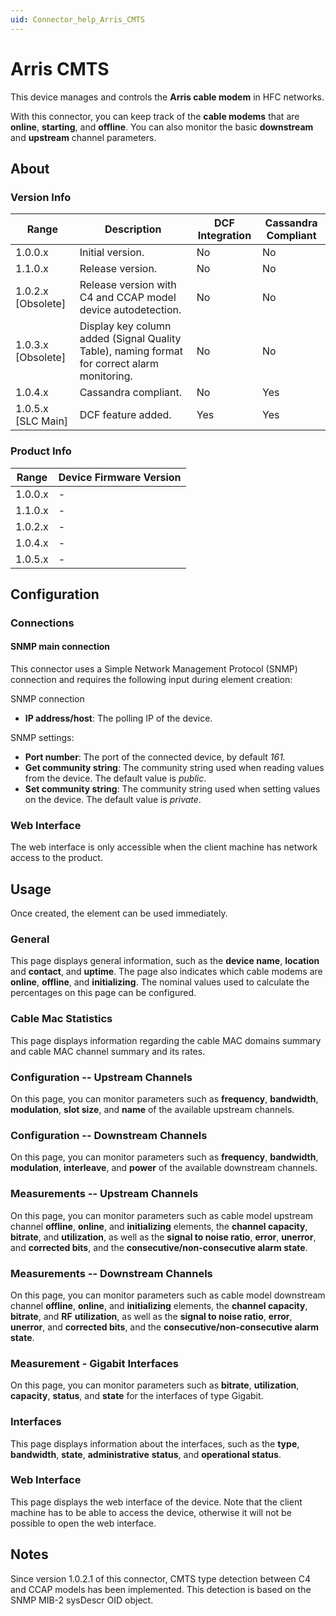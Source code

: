 ```yaml
---
uid: Connector_help_Arris_CMTS
---
```


# Arris CMTS

This device manages and controls the **Arris cable modem** in HFC networks.

With this connector, you can keep track of the **cable modems** that are **online**, **starting**, and **offline**. You can also monitor the basic **downstream** and **upstream** channel parameters.

## About

### Version Info

| **Range**            | **Description**                                                                              | **DCF Integration** | **Cassandra Compliant** |
|----------------------|----------------------------------------------------------------------------------------------|---------------------|-------------------------|
| 1.0.0.x              | Initial version.                                                                             | No                  | No                      |
| 1.1.0.x              | Release version.                                                                             | No                  | No                      |
| 1.0.2.x [Obsolete]     |Release version with C4 and CCAP model device autodetection.                                 | No                  | No                      |
| 1.0.3.x [Obsolete]     |Display key column added (Signal Quality Table), naming format for correct alarm monitoring. | No                  | No                      |
| 1.0.4.x              | Cassandra compliant.                                                                         | No                  | Yes                     |
| 1.0.5.x [SLC Main]   | DCF feature added.                                                                           | Yes                 | Yes                     |

### Product Info

| Range     | Device Firmware Version     |
|-----------|-----------------------------|
| 1.0.0.x   | -                           |
| 1.1.0.x   | -                           |
| 1.0.2.x   | -                           |
| 1.0.4.x   | -                           |
| 1.0.5.x   | -                           |

## Configuration

### Connections

#### SNMP main connection

This connector uses a Simple Network Management Protocol (SNMP) connection and requires the following input during element creation:

SNMP connection

- **IP address/host**: The polling IP of the device.

SNMP settings:

- **Port number**: The port of the connected device, by default *161.*
- **Get community string**: The community string used when reading values from the device. The default value is *public*.
- **Set community string**: The community string used when setting values on the device. The default value is *private*.

### Web Interface

The web interface is only accessible when the client machine has network access to the product.

## Usage

Once created, the element can be used immediately.

### General

This page displays general information, such as the **device name**, **location** and **contact**, and **uptime**. The page also indicates which cable modems are **online**, **offline**, and **initializing**. The nominal values used to calculate the percentages on this page can be configured.

### Cable Mac Statistics

This page displays information regarding the cable MAC domains summary and cable MAC channel summary and its rates.

### Configuration -- Upstream Channels

On this page, you can monitor parameters such as **frequency**, **bandwidth**, **modulation**, **slot size**, and **name** of the available upstream channels.

### Configuration -- Downstream Channels

On this page, you can monitor parameters such as **frequency**, **bandwidth**, **modulation**, **interleave**, and **power** of the available downstream channels.

### Measurements -- Upstream Channels

On this page, you can monitor parameters such as cable model upstream channel **offline**, **online**, and **initializing** elements, the **channel capacity**, **bitrate**, and **utilization**, as well as the **signal to noise ratio**, **error**, **unerror**, and **corrected bits**, and the **consecutive/non-consecutive alarm state**.

### Measurements -- Downstream Channels

On this page, you can monitor parameters such as cable model downstream channel **offline**, **online**, and **initializing** elements, the **channel capacity**, **bitrate**, and **RF** **utilization**, as well as the **signal to noise ratio**, **error**, **unerror**, and **corrected bits**, and the **consecutive/non-consecutive alarm state**.

### Measurement - Gigabit Interfaces

On this page, you can monitor parameters such as **bitrate**, **utilization**, **capacity**, **status**, and **state** for the interfaces of type Gigabit.

### Interfaces

This page displays information about the interfaces, such as the **type**, **bandwidth**, **state**, **administrative** **status**, and **operational status**.

### Web Interface

This page displays the web interface of the device. Note that the client machine has to be able to access the device, otherwise it will not be possible to open the web interface.

## Notes

Since version 1.0.2.1 of this connector, CMTS type detection between C4 and CCAP models has been implemented. This detection is based on the SNMP MIB-2 sysDescr OID object.
